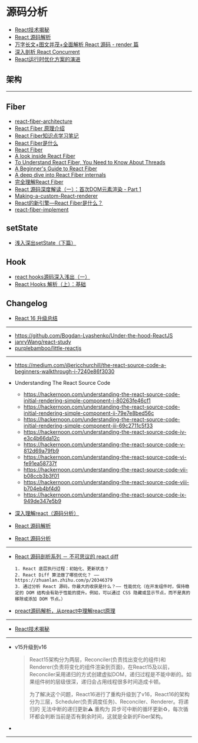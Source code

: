 # 源码分析

- [React技术揭秘](https://react.iamkasong.com/#%E5%AF%BC%E5%AD%A6%E8%A7%86%E9%A2%91)
- [React 源码解析](https://react.jokcy.me/)
- [万字长文+图文并茂+全面解析 React 源码 - render 篇](https://segmentfault.com/a/1190000022105022)
- [深入剖析 React Concurrent](https://zhuanlan.zhihu.com/p/60307571)
- [React运行时优化方案的演进](https://zhuanlan.zhihu.com/p/586327404)

## 架构



---

## Fiber

- [react-fiber-architecture](https://github.com/acdlite/react-fiber-architecture)
- [React Fiber 原理介绍](https://segmentfault.com/a/1190000018250127)
- [React Fiber知识点学习笔记](https://segmentfault.com/a/1190000017784309)
- [React Fiber是什么](https://zhuanlan.zhihu.com/p/26027085)
- [React Fiber](https://juejin.cn/post/6844903582622285831)
- [A look inside React Fiber](https://makersden.io/blog/look-inside-fiber)
- [To Understand React Fiber, You Need to Know About Threads](https://dev.to/afairlie/to-understand-react-fiber-you-need-to-know-about-threads-3dof)
- [A Beginner's Guide to React Fiber](https://morioh.com/p/808b67dca7b5)
- [A deep dive into React Fiber internals](https://blog.logrocket.com/deep-dive-into-react-fiber-internals/)
- [完全理解React Fiber](http://www.ayqy.net/blog/dive-into-react-fiber/)
- [React 源码深度解读（一）：首次DOM元素渲染 - Part 1](https://segmentfault.com/a/1190000016741764)
- [Making-a-custom-React-renderer](https://github.com/nitin42/Making-a-custom-React-renderer)
- [React的新引擎—React Fiber是什么？](http://www.infoq.com/cn/articles/what-the-new-engine-of-react)
- [react-fiber-implement](https://github.com/tranbathanhtung/react-fiber-implement)

## setState

- [浅入深出setState（下篇）](https://segmentfault.com/a/1190000015821018)

## Hook

- [react hooks源码深入浅出（一）](https://segmentfault.com/a/1190000038431635)
- [React Hooks 解析（上）：基础](https://segmentfault.com/a/1190000018928587)

## Changelog

- [React 16 升级总结](https://segmentfault.com/a/1190000017540511)


---


- https://github.com/Bogdan-Lyashenko/Under-the-hood-ReactJS
- [janryWang/react-study](https://github.com/janryWang/react-study)
- [purplebamboo/little-reactjs](https://github.com/purplebamboo/little-reactjs)

---

- https://medium.com/@ericchurchill/the-react-source-code-a-beginners-walkthrough-i-7240e86f3030
- Understanding The React Source Code

    - https://hackernoon.com/understanding-the-react-source-code-initial-rendering-simple-component-i-80263fe46cf1
    - https://hackernoon.com/understanding-the-react-source-code-initial-rendering-simple-component-ii-79e7e8bed56c
    - https://hackernoon.com/understanding-the-react-source-code-initial-rendering-simple-component-iii-69c2711c5f33
    - https://hackernoon.com/understanding-the-react-source-code-iv-e3c4b66da12c
    - https://hackernoon.com/understanding-the-react-source-code-v-812d69a79fb9
    - https://hackernoon.com/understanding-the-react-source-code-vi-fe91ea58737f
    - https://hackernoon.com/understanding-the-react-source-code-vii-b08ccb3b3f01
    - https://hackernoon.com/understanding-the-react-source-code-viii-b704eb4bf4d0
    - https://hackernoon.com/understanding-the-react-source-code-ix-949de347e5b9

- [深入理解react（源码分析）](https://github.com/lanjingling0510/blog/issues/1)
- [React 源码解析](https://zhuanlan.zhihu.com/p/28697362)
- [React 源码分析](https://www.gitbook.com/book/icepy/react/details)

---

- [React 源码剖析系列 － 不可思议的 react diff](https://zhuanlan.zhihu.com/p/20346379)

    ```
    1. React 底层执行过程：初始化、更新状态？
    2. React Diff 算法做了哪些优化？ —— https://zhuanlan.zhihu.com/p/20346379 
    3. 通过分析 React 源码，你最大的收获是什么？—— 性能优化（在开发组件时，保持稳定的 DOM 结构会有助于性能的提升。例如，可以通过 CSS 隐藏或显示节点，而不是真的移除或添加 DOM 节点。）
    ```

- [preact源码解析，从preact中理解react原理](https://zhuanlan.zhihu.com/p/100076938)

---

- [React技术揭秘](https://react.iamkasong.com/diff/prepare.html)

---

- v15升级到v16

    > React15架构分为两层，Reconciler(负责找出变化的组件)和Renderer(负责将变化的组件渲染到页面)，在React15及以前，Reconciler采用递归的方式创建虚拟DOM，递归过程是不能中断的。如果组件树的层级很深，递归会占用线程很多时间造成卡顿。
    >
    > 为了解决这个问题，React16进行了重构升级到了v16，React16的架构分为三层，Scheduler(负责调度任务)、Reconciler、Renderer。将递归的 无法中断的递归更新⚠️ 重构为 异步可中断的循环更新♻️，每次循环都会判断当前是否有剩余时间，这就是全新的Fiber架构。

- 

---
